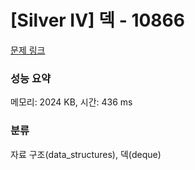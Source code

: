 # [Silver IV] 덱 - 10866 

[문제 링크](https://www.acmicpc.net/problem/10866) 

### 성능 요약

메모리: 2024 KB, 시간: 436 ms

### 분류

자료 구조(data_structures), 덱(deque)

